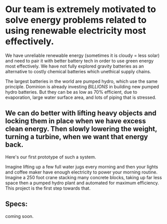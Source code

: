 
# Our team is extremely motivated to solve energy problems related to using renewable electricity most effectively.

We have unreliable renewable energy (sometimes it is cloudy = less solar) and need to pair it with better battery tech in order to use green energy most effectively.  We have not fully explored gravity batteries as an alternative to costly chemical batteries which unethical supply chains.

The largest batteries in the world are pumped hydro, which use the same principle. Dominion is already investing *BILLIONS* in building new pumped hydro batteries. But they can be as low as 70% efficient, due to evaporation, large water surface area, and lots of piping that is stressed.  

## We can do better with lifting heavy objects and locking them in place when we have excess clean energy.  Then slowly lowering the weight, turning a turbine, when we want that energy back.

Here's our first prototype of such a system.

Imagine lifting up a few full water jugs every morning and then your lights and coffee maker have enough electricity to power your morning routine. Imagine a 250 foot crane stacking many concrete blocks, taking up far less space then a pumped hydro plant and automated for maximum efficiency. This project is the first step towards that.

## Specs:
coming soon.
